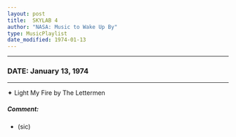 ```yaml
---
layout: post
title:  SKYLAB 4
author: "NASA: Music to Wake Up By"
type: MusicPlaylist
date_modified: 1974-01-13
---
```


----
### DATE: January 13, 1974
----
✦ Light My Fire by The Lettermen

##### Comment:
* (sic)
